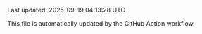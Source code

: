 Last updated: 2025-09-19 04:13:28 UTC

This file is automatically updated by the GitHub Action workflow.
